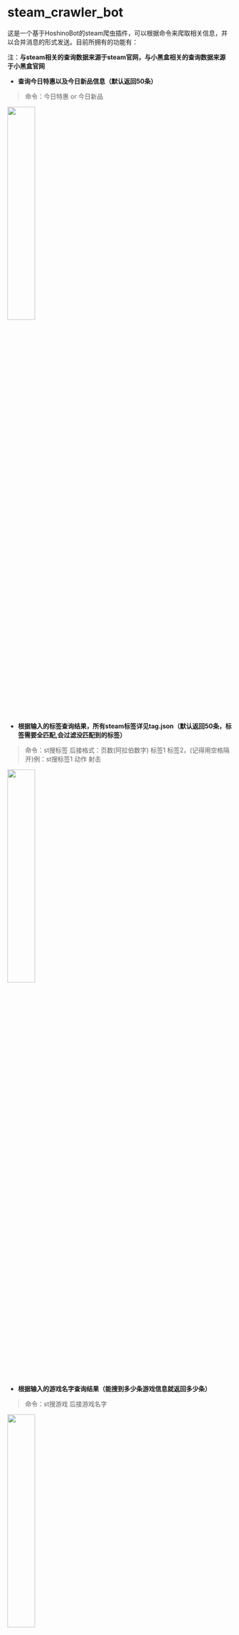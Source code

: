 # steam_crawler_bot
这是一个基于HoshinoBot的steam爬虫插件，可以根据命令来爬取相关信息，并以合并消息的形式发送。目前所拥有的功能有：

注：**与steam相关的查询数据来源于steam官网，与小黑盒相关的查询数据来源于小黑盒官网**

- **查询今日特惠以及今日新品信息（默认返回50条）**
> 命令：今日特惠 or 今日新品

<img src="https://z3.ax1x.com/2021/06/29/RdOwkV.jpg" width = "35%" height = "35%" align=center />

- **根据输入的标签查询结果，所有steam标签详见tag.json（默认返回50条，标签需要全匹配,会过滤没匹配到的标签）**
> 命令：st搜标签 后接格式：页数(阿拉伯数字) 标签1 标签2，(记得用空格隔开)例：st搜标签1 动作 射击

<img src="https://z3.ax1x.com/2021/06/29/RdOsl4.jpg" width = "35%" height = "35%" align=center />

- **根据输入的游戏名字查询结果（能搜到多少条游戏信息就返回多少条）**
> 命令：st搜游戏 后接游戏名字

<img src="https://z3.ax1x.com/2021/06/29/RdORTx.jpg" width = "35%" height = "35%" align=center />

- **小黑盒数据查询，包含了爬取到的游戏是否处于史低的信息**
> 命令：小黑盒查询/小黑盒查询页（后接阿拉伯数字）

<img src="https://z3.ax1x.com/2021/07/04/Rfrq7q.jpg" width = "35%" height = "35%" align=center />

**更多详细请发送"st机器人帮助"获取**

**使用方法：**

在HoshinoBot的modules文件夹下新建一个steam_crawler_bot文件夹，并将本项目的文件复制进去，然后在hoshino/config/\_\_bot\_\_.py中的MODULES_ON中添加'steam_crawler_bot'

HoshinoBot的部署详见[HoshinoBot](https://github.com/Ice-Cirno/HoshinoBot)

# 更新

_2021.7.4 新增了小黑盒数据爬取功能，优化了一些报错的提示，以及使代码规范化了一些_

# 计划

或许会加入更多奇奇怪怪的功能，欢迎提交pr或issue来告诉我你们希望能加入什么功能
